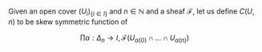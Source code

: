 
Given an open cover $`(U_i)_{\{i\in I\}}`$ and $`n\in\mathbb N`$ and a sheaf $`\mathcal F`$, let us define $C(U, n)$ to be skew symmetric function of

```math
\prod\alpha : \Delta_n\to I,\mathcal F\left(U_{\alpha(0)}\cap\dots\cap U_{\alpha(n)}\right)
```
